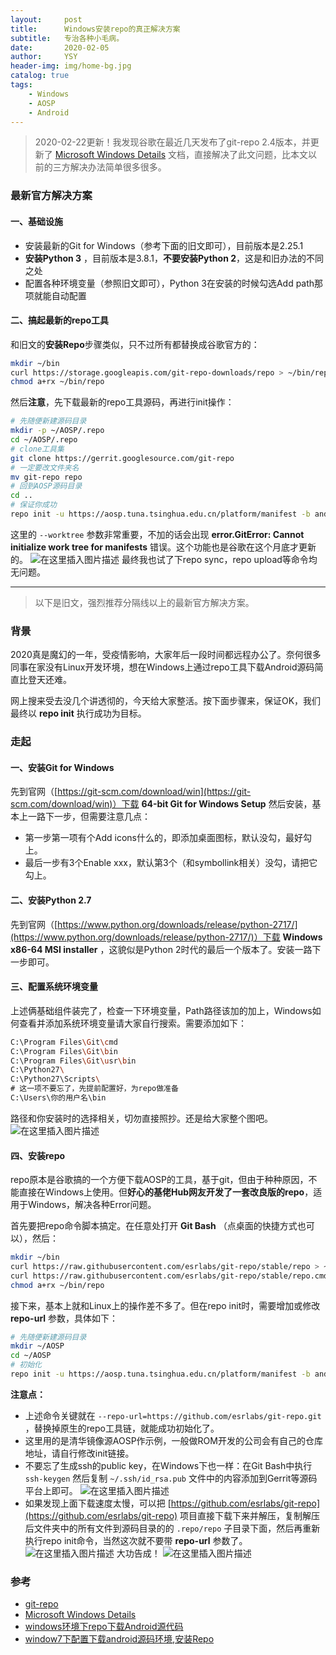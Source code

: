 ```yaml
---
layout:     post
title:      Windows安装repo的真正解决方案
subtitle:   专治各种小毛病。
date:       2020-02-05
author:     YSY
header-img: img/home-bg.jpg
catalog: true
tags:
    - Windows
    - AOSP
    - Android
---
```


> 2020-02-22更新！我发现谷歌在最近几天发布了git-repo 2.4版本，并更新了 [Microsoft Windows Details](https://gerrit.googlesource.com/git-repo/+/HEAD/docs/windows.md) 文档，直接解决了此文问题，比本文以前的三方解决办法简单很多很多。

### 最新官方解决方案
#### 一、基础设施
- 安装最新的Git for Windows（参考下面的旧文即可），目前版本是2.25.1
- **安装Python 3** ，目前版本是3.8.1，**不要安装Python 2**，这是和旧办法的不同之处
- 配置各种环境变量（参照旧文即可），Python 3在安装的时候勾选Add path那项就能自动配置

#### 二、搞起最新的repo工具
和旧文的**安装Repo**步骤类似，只不过所有都替换成谷歌官方的：
```bash
mkdir ~/bin
curl https://storage.googleapis.com/git-repo-downloads/repo > ~/bin/repo
chmod a+rx ~/bin/repo
```
然后**注意**，先下载最新的repo工具源码，再进行init操作：
```bash
# 先随便新建源码目录
mkdir -p ~/AOSP/.repo
cd ~/AOSP/.repo
# clone工具集
git clone https://gerrit.googlesource.com/git-repo
# 一定要改文件夹名
mv git-repo repo
# 回到AOSP源码目录
cd ..
# 保证你成功
repo init -u https://aosp.tuna.tsinghua.edu.cn/platform/manifest -b android-10.0.0_r25 --worktree
```
这里的 `--worktree` 参数非常重要，不加的话会出现 **error.GitError: Cannot initialize work tree for manifests** 错误。这个功能也是谷歌在这个月底才更新的。
![在这里插入图片描述](https://imgconvert.csdnimg.cn/20200222214938843.png?x-oss-process=image/watermark,type_ZmFuZ3poZW5naGVpdGk,shadow_10,text_aHR0cHM6Ly9ibG9nLmNzZG4ubmV0L3lzeTk1MDgwMw==,size_16,color_FFFFFF,t_70)
最终我也试了下repo sync，repo upload等命令均无问题。

---

> 以下是旧文，强烈推荐分隔线以上的最新官方解决方案。

### 背景
2020真是魔幻的一年，受疫情影响，大家年后一段时间都远程办公了。奈何很多同事在家没有Linux开发环境，想在Windows上通过repo工具下载Android源码简直比登天还难。

网上搜来受去没几个讲透彻的，今天给大家整活。按下面步骤来，保证OK，我们最终以 **repo init** 执行成功为目标。

### 走起
#### 一、安装Git for Windows
先到官网（[https://git-scm.com/download/win](https://git-scm.com/download/win)）下载 **64-bit Git for Windows Setup** 然后安装，基本上一路下一步，但需要注意几点：

 - 第一步第一项有个Add icons什么的，即添加桌面图标，默认没勾，最好勾上。
 - 最后一步有3个Enable xxx，默认第3个（和symbollink相关）没勾，请把它勾上。
 
#### 二、安装Python 2.7
 先到官网（[https://www.python.org/downloads/release/python-2717/](https://www.python.org/downloads/release/python-2717/)）下载 **Windows x86-64 MSI installer** ，这貌似是Python 2时代的最后一个版本了。安装一路下一步即可。

#### 三、配置系统环境变量
上述俩基础组件装完了，检查一下环境变量，Path路径该加的加上，Windows如何查看并添加系统环境变量请大家自行搜索。需要添加如下：
```bash
C:\Program Files\Git\cmd
C:\Program Files\Git\bin
C:\Program Files\Git\usr\bin
C:\Python27\
C:\Python27\Scripts\
# 这一项不要忘了，先提前配置好，为repo做准备
C:\Users\你的用户名\bin
```
路径和你安装时的选择相关，切勿直接照抄。还是给大家整个图吧。
![在这里插入图片描述](https://imgconvert.csdnimg.cn/20200205214724901.png?x-oss-process=image/watermark,type_ZmFuZ3poZW5naGVpdGk,shadow_10,text_aHR0cHM6Ly9ibG9nLmNzZG4ubmV0L3lzeTk1MDgwMw==,size_16,color_FFFFFF,t_70)
#### 四、安装repo
repo原本是谷歌搞的一个方便下载AOSP的工具，基于git，但由于种种原因，不能直接在Windows上使用。但**好心的基佬Hub网友开发了一套改良版的repo**，适用于Windows，解决各种Error问题。

首先要把repo命令脚本搞定。在任意处打开 **Git Bash** （点桌面的快捷方式也可以），然后：
```bash
mkdir ~/bin
curl https://raw.githubusercontent.com/esrlabs/git-repo/stable/repo > ~/bin/repo
curl https://raw.githubusercontent.com/esrlabs/git-repo/stable/repo.cmd > ~/bin/repo.cmd
chmod a+rx ~/bin/repo
```
接下来，基本上就和Linux上的操作差不多了。但在repo init时，需要增加或修改 **repo-url** 参数，具体如下：
```bash
# 先随便新建源码目录
mkdir ~/AOSP
cd ~/AOSP
# 初始化
repo init -u https://aosp.tuna.tsinghua.edu.cn/platform/manifest -b android-10.0.0_r25 --repo-url=https://github.com/esrlabs/git-repo.git
```
**注意点：**

 - 上述命令关键就在 `--repo-url=https://github.com/esrlabs/git-repo.git` ，替换掉原生的repo工具链，就能成功初始化了。
 - 这里用的是清华镜像源AOSP作示例，一般做ROM开发的公司会有自己的仓库地址，请自行修改init链接。
 - 不要忘了生成ssh的public key，在Windows下也一样：在Git Bash中执行 `ssh-keygen` 然后复制 `~/.ssh/id_rsa.pub` 文件中的内容添加到Gerrit等源码平台上即可。
![在这里插入图片描述](https://imgconvert.csdnimg.cn/20200205222055923.png?x-oss-process=image/watermark,type_ZmFuZ3poZW5naGVpdGk,shadow_10,text_aHR0cHM6Ly9ibG9nLmNzZG4ubmV0L3lzeTk1MDgwMw==,size_16,color_FFFFFF,t_70)
 - 如果发现上面下载速度太慢，可以把 [https://github.com/esrlabs/git-repo](https://github.com/esrlabs/git-repo) 项目直接下载下来并解压，复制解压后文件夹中的所有文件到源码目录的的 `.repo/repo` 子目录下面，然后再重新执行repo init命令，当然这次就不要带 **repo-url** 参数了。
![在这里插入图片描述](https://imgconvert.csdnimg.cn/20200205221541817.png?x-oss-process=image/watermark,type_ZmFuZ3poZW5naGVpdGk,shadow_10,text_aHR0cHM6Ly9ibG9nLmNzZG4ubmV0L3lzeTk1MDgwMw==,size_16,color_FFFFFF,t_70)
大功告成！
![在这里插入图片描述](https://imgconvert.csdnimg.cn/20200205222000447.png?x-oss-process=image/watermark,type_ZmFuZ3poZW5naGVpdGk,shadow_10,text_aHR0cHM6Ly9ibG9nLmNzZG4ubmV0L3lzeTk1MDgwMw==,size_16,color_FFFFFF,t_70)
### 参考
 - [git-repo](https://github.com/esrlabs/git-repo)
 - [Microsoft Windows Details](https://gerrit.googlesource.com/git-repo/+/HEAD/docs/windows.md)
 - [windows环境下repo下载Android源代码](https://ressrc.com/2018/09/22/windows环境下repo下载android源代码/)
 - [window7下配置下载android源码环境,安装Repo](https://blog.csdn.net/nicolelili1/article/details/52527475)
